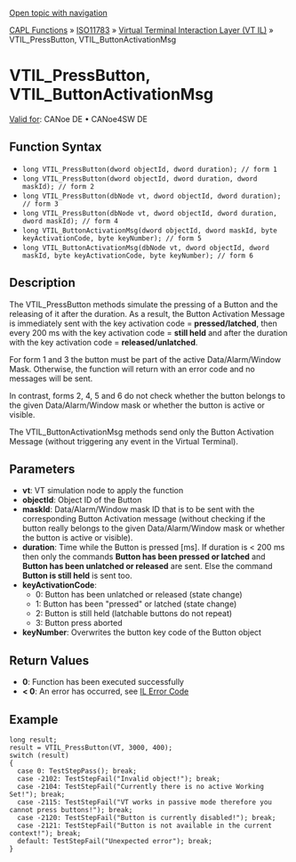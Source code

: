 [Open topic with navigation](../../../../../../CANoeDEFamily.htm#Topics/CAPLFunctions/ISO11783/ISOInteractionLayerVT/Functions/CAPLfunctionIso11783VTILPressButton.md)

[CAPL Functions](../../../CAPLfunctions.md) » [ISO11783](../../CAPLfunctionsISO11783Overview.md) » [Virtual Terminal Interaction Layer (VT IL)](../CAPLfunctionsISOILVTOverview.md) » VTIL_PressButton, VTIL_ButtonActivationMsg

# VTIL_PressButton, VTIL_ButtonActivationMsg

[Valid for](../../../../Shared/FeatureAvailability.md):  CANoe DE • CANoe4SW DE

## Function Syntax

- `long VTIL_PressButton(dword objectId, dword duration); // form 1`
- `long VTIL_PressButton(dword objectId, dword duration, dword maskId); // form 2`
- `long VTIL_PressButton(dbNode vt, dword objectId, dword duration); // form 3`
- `long VTIL_PressButton(dbNode vt, dword objectId, dword duration, dword maskId); // form 4`
- `long VTIL_ButtonActivationMsg(dword objectId, dword maskId, byte keyActivationCode, byte keyNumber); // form 5`
- `long VTIL_ButtonActivationMsg(dbNode vt, dword objectId, dword maskId, byte keyActivationCode, byte keyNumber); // form 6`

## Description

The VTIL_PressButton methods simulate the pressing of a Button and the releasing of it after the duration. As a result, the Button Activation Message is immediately sent with the key activation code = **pressed/latched**, then every 200 ms with the key activation code = **still held** and after the duration with the key activation code = **released/unlatched**.

For form 1 and 3 the button must be part of the active Data/Alarm/Window Mask. Otherwise, the function will return with an error code and no messages will be sent.

In contrast, forms 2, 4, 5 and 6 do not check whether the button belongs to the given Data/Alarm/Window mask or whether the button is active or visible.

The VTIL_ButtonActivationMsg methods send only the Button Activation Message (without triggering any event in the Virtual Terminal).

## Parameters

- **vt**: VT simulation node to apply the function
- **objectId**: Object ID of the Button
- **maskId**: Data/Alarm/Window mask ID that is to be sent with the corresponding Button Activation message (without checking if the button really belongs to the given Data/Alarm/Window mask or whether the button is active or visible).
- **duration**: Time while the Button is pressed [ms]. If duration is < 200 ms then only the commands **Button has been pressed or latched** and **Button has been unlatched or released** are sent. Else the command **Button is still held** is sent too.
- **keyActivationCode**:
  - 0: Button has been unlatched or released (state change)
  - 1: Button has been "pressed" or latched (state change)
  - 2: Button is still held (latchable buttons do not repeat)
  - 3: Button press aborted
- **keyNumber**: Overwrites the button key code of the Button object

## Return Values

- **0**: Function has been executed successfully
- **< 0**: An error has occurred, see [IL Error Code](../../../CAPLfunctionsISOj1939ErrorCodes.md)

## Example

```plaintext
long result;
result = VTIL_PressButton(VT, 3000, 400);
switch (result)
{
  case 0: TestStepPass(); break;
  case -2102: TestStepFail("Invalid object!"); break;
  case -2104: TestStepFail("Currently there is no active Working Set!"); break;
  case -2115: TestStepFail("VT works in passive mode therefore you cannot press buttons!"); break;
  case -2120: TestStepFail("Button is currently disabled!"); break;
  case -2121: TestStepFail("Button is not available in the current context!"); break;
  default: TestStepFail("Unexpected error"); break;
}
```
